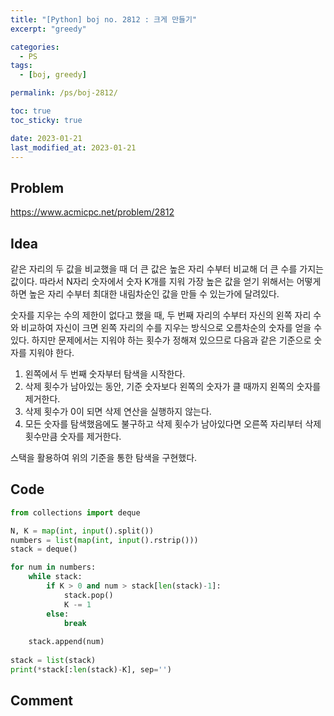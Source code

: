 ```yaml
---
title: "[Python] boj no. 2812 : 크게 만들기"
excerpt: "greedy"

categories:
  - PS
tags:
  - [boj, greedy]

permalink: /ps/boj-2812/

toc: true
toc_sticky: true

date: 2023-01-21
last_modified_at: 2023-01-21
---
```


## Problem

<https://www.acmicpc.net/problem/2812>

## Idea

같은 자리의 두 값을 비교했을 때 더 큰 값은 높은 자리 수부터 비교해 더 큰 수를 가지는 값이다. 따라서 N자리 숫자에서 숫자 K개를 지워 가장 높은 값을 얻기 위해서는 어떻게 하면 높은 자리 수부터 최대한 내림차순인 값을 만들 수 있는가에 달려있다.

숫자를 지우는 수의 제한이 없다고 했을 때, 두 번째 자리의 수부터 자신의 왼쪽 자리 수와 비교하여 자신이 크면 왼쪽 자리의 수를 지우는 방식으로 오름차순의 숫자를 얻을 수 있다. 하지만 문제에서는 지워야 하는 횟수가 정해져 있으므로 다음과 같은 기준으로 숫자를 지워야 한다.

1. 왼쪽에서 두 번째 숫자부터 탐색을 시작한다.
2. 삭제 횟수가 남아있는 동안, 기준 숫자보다 왼쪽의 숫자가 클 때까지 왼쪽의 숫자를 제거한다.
3. 삭제 횟수가 0이 되면 삭제 연산을 실행하지 않는다.
4. 모든 숫자를 탐색했음에도 불구하고 삭제 횟수가 남아있다면 오른쪽 자리부터 삭제 횟수만큼 숫자를 제거한다.

스택을 활용하여 위의 기준을 통한 탐색을 구현했다.

## Code

```py
from collections import deque

N, K = map(int, input().split())
numbers = list(map(int, input().rstrip()))
stack = deque()

for num in numbers:
    while stack:
        if K > 0 and num > stack[len(stack)-1]:
            stack.pop()
            K -= 1
        else:
            break
        
    stack.append(num)
    
stack = list(stack)
print(*stack[:len(stack)-K], sep='')
```

## Comment

